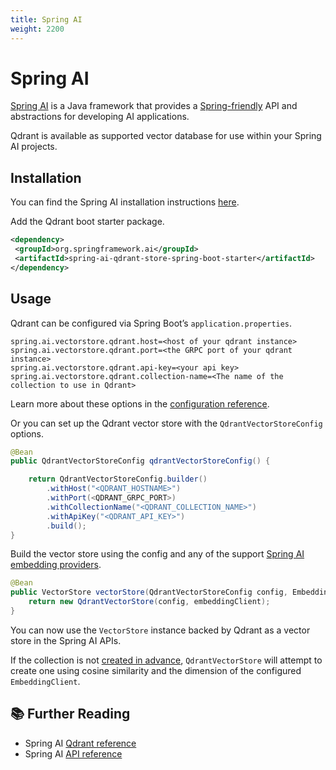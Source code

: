 ```yaml
---
title: Spring AI
weight: 2200
---
```


# Spring AI

[Spring AI](https://docs.spring.io/spring-ai/reference/) is a Java framework that provides a [Spring-friendly](https://spring.io/) API and abstractions for developing AI applications.

Qdrant is available as supported vector database for use within your Spring AI projects.

## Installation

You can find the Spring AI installation instructions [here](https://docs.spring.io/spring-ai/reference/getting-started.html).

Add the Qdrant boot starter package.

```xml
<dependency>
 <groupId>org.springframework.ai</groupId>
 <artifactId>spring-ai-qdrant-store-spring-boot-starter</artifactId>
</dependency>
```

## Usage

Qdrant can be configured via Spring Boot’s `application.properties`.

```
spring.ai.vectorstore.qdrant.host=<host of your qdrant instance>
spring.ai.vectorstore.qdrant.port=<the GRPC port of your qdrant instance>
spring.ai.vectorstore.qdrant.api-key=<your api key>
spring.ai.vectorstore.qdrant.collection-name=<The name of the collection to use in Qdrant>
```

Learn more about these options in the [configuration reference](https://docs.spring.io/spring-ai/reference/api/vectordbs/qdrant.html#qdrant-vectorstore-properties).

Or you can set up the Qdrant vector store with the `QdrantVectorStoreConfig` options.

```java
@Bean
public QdrantVectorStoreConfig qdrantVectorStoreConfig() {

    return QdrantVectorStoreConfig.builder()
        .withHost("<QDRANT_HOSTNAME>")
        .withPort(<QDRANT_GRPC_PORT>)
        .withCollectionName("<QDRANT_COLLECTION_NAME>")
        .withApiKey("<QDRANT_API_KEY>")
        .build();
}
```

Build the vector store using the config and any of the support [Spring AI embedding providers](https://docs.spring.io/spring-ai/reference/api/embeddings.html#available-implementations).

```java
@Bean
public VectorStore vectorStore(QdrantVectorStoreConfig config, EmbeddingClient embeddingClient) {
    return new QdrantVectorStore(config, embeddingClient);
}
```

You can now use the `VectorStore` instance backed by Qdrant as a vector store in the Spring AI APIs.

<aside role="status">If the collection is not <a href="/documentation/concepts/collections/#create-a-collection">created in advance</a>, <code>QdrantVectorStore</code> will attempt to create one using cosine similarity and the dimension of the configured <code>EmbeddingClient</code>.</aside>

## 📚 Further Reading

- Spring AI [Qdrant reference](https://docs.spring.io/spring-ai/reference/api/vectordbs/qdrant.html)
- Spring AI [API reference](https://docs.spring.io/spring-ai/reference/index.html)
